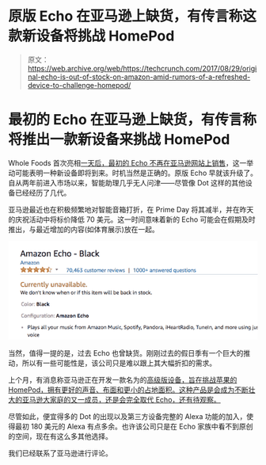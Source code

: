 # 原版 Echo 在亚马逊上缺货，有传言称这款新设备将挑战 HomePod 

> 原文：<https://web.archive.org/web/https://techcrunch.com/2017/08/29/original-echo-is-out-of-stock-on-amazon-amid-rumors-of-a-refreshed-device-to-challenge-homepod/>

# 最初的 Echo 在亚马逊上缺货，有传言称将推出一款新设备来挑战 HomePod

Whole Foods 首次亮相[一天后，](https://web.archive.org/web/20221207030425/https://beta.techcrunch.com/2017/08/28/amazon-marks-its-territory-at-whole-foods-by-selling-farm-fresh-echo-devices-in-select-stores/)[最初的 Echo 不再在亚马逊网站上销售](https://web.archive.org/web/20221207030425/https://www.amazon.com/dp/B00X4WHP5E/ref=fs_ods_fs_ha_dr)，这一举动可能表明一种新设备即将到来。时机当然是正确的。原版 Echo 早就该升级了。自从两年前进入市场以来，智能助理几乎无人问津——尽管像 Dot 这样的其他设备已经经历了几代。

亚马逊最近也在积极频繁地对智能音箱打折，在 Prime Day 将其减半，并在昨天的庆祝活动中将标价降低 70 美元。这一时间意味着新的 Echo 可能会在假期及时推出，与最近增加的内容(如体育展示)放在一起。

![](img/da5c058243ff3756a9fca3013ff14fdc.png)

当然，值得一提的是，过去 Echo 也曾缺货。刚刚过去的假日季有一个巨大的推动，所以有一些可能性是，该公司只是难以跟上其大幅折扣的需求。

上个月，有消息称亚马逊正在开发一款名为的[高级版设备，旨在挑战苹果的 HomePod，拥有更好的声音、布面和更小的占地面积。这种产品是会成为不断壮大的亚马逊大家庭的又一成员，还是会完全取代 Echo，还有待观察。](https://web.archive.org/web/20221207030425/https://beta.techcrunch.com/2017/07/13/amazon-said-to-be-working-on-a-premium-version-of-the-echo/)

尽管如此，便宜得多的 Dot 的出现以及第三方设备完整的 Alexa 功能的加入，使得最初 180 美元的 Alexa 有点多余。也许该公司只是在 Echo 家族中看不到原创的空间，现在有这么多其他选择。

我们已经联系了亚马逊进行评论。